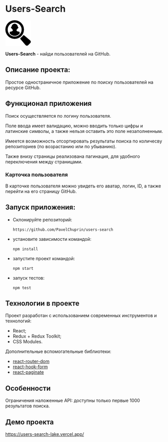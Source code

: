 # Users-Search

<img src="public/img/logo.png" width="80" height="80">

**Users-Search** - найди пользователей на GitHub.

## Описание проекта:

Простое одностраничное приложение по поиску пользователей на ресурсе GitHub.

## Функционал приложения

Поиск осуществляется по логину пользователя.

Поле ввода имеет валидацию, можно вводить только цифры и латинские символы, а также нельзя оставить это поле незаполненным.

Имеется возможность отсортировать результаты поиска по количесву репозиториев (по возрастанию или по убыванию).

Также внизу страницы реализована пагинация, для удобного переключения между страницами.

### Карточка пользователя

В карточке пользователя можно увидеть его аватар, логин, ID, а также перейти на его страницу GitHub.

## Запуск приложения:

- Склонируйте репозиторий:

  ```
  https://github.com/PavelChuprin/users-search
  ```

- установите зависимости командой:

  ```
  npm install
  ```

- запустите проект командой:

  ```
  npm start
  ```

- запуск тестов:

  ```
  npm test
  ```

## Технологии в проекте

Проект разработан с использованием современных инструментов и технологий:

- React;
- Redux + Redux Toolkit;
- CSS Modules.

Дополнительные вспомогательные библиотеки:

- [react-router-dom](https://www.npmjs.com/package/react-router-dom)
- [react-hook-form](https://www.npmjs.com/package/react-hook-form)
- [react-paginate](https://www.npmjs.com/package/react-paginate)

## Особенности

Ограничения наложенные API: доступны только первые 1000 результатов поиска.

## Демо проекта

https://users-search-lake.vercel.app/

